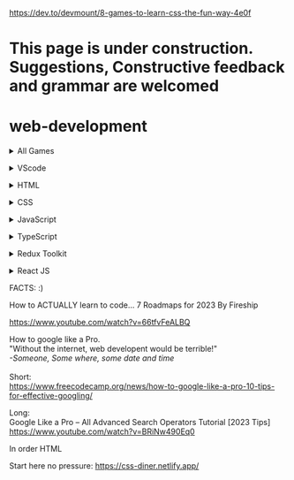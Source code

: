
https://dev.to/devmount/8-games-to-learn-css-the-fun-way-4e0f
# This page is under construction. Suggestions, Constructive feedback and grammar are welcomed
# web-development

<details><summary>All Games</summary><pre>

Coming soon... some games are inside of the drop down

</pre></details>

<details><summary>VScode</summary><pre>

  # Visual Studio Code or VScode: 

    Vscode Landing Page
    https://code.visualstudio.com/ 

## Videos:
   ### How to install Visual Studio Code on Windows 10/11 [ 2023 Update ] Complete Guide

    https://www.youtube.com/watch?v=JPZsB_6yHVo

   ### Detailed
   https://code.visualstudio.com/docs/introvideos/basics

</pre></details>

<details><summary>HTML</summary><pre>

### Getting Started

## HTML and CSS Road Map
   HTML and CSS Roadmap for Beginners in 2022
   https://www.youtube.com/watch?v=6pZdQpPe8zU

# Game
## Play a game to learn or Watch the videos
Nester: A game of nesting HTML code | Trailer
https://www.youtube.com/watch?v=BrHxowQQmmY

HTML Video Game website:
https://codepip.com/games/nester/

# Video
## Short Video
HTML Tutorial - How to Make a Super Simple Website
https://www.youtube.com/watch?v=PlxWf493en4

## Long Video
HTML Full Course for Beginners | Complete All-in-One Tutorial | 4 Hours
https://www.youtube.com/watch?v=mJgBOIoGihA

#### Detailed -fill

### Project 
HTML5 Website Project for Beginners | First HTML Project Tutorial
https://www.youtube.com/watch?v=T5PD8ofhiug

### Test Yourself websites -fill
### Job Requirment -fill
### LinkedIn Jobs -fill
</pre></details>
<!-- End HTML -->
<details><summary>CSS</summary><pre>

## HTML and CSS Road Map
   HTML and CSS Roadmap for Beginners in 2022
   https://www.youtube.com/watch?v=6pZdQpPe8zU

## Getting Started -fill

## Games
CSS Diner Game: https://flukeout.github.io/ 
CSS Diner Game: Solutions:https://www.youtube.com/watch?v=SbYdwj5lito

CSS Video Game website:
CSS Scoops: A game for learning CSS selectors | Trailer
https://codepip.com/games/css-scoops/

Selector Showdown: A game about CSS selector specificity | Trailer
https://codepip.com/games/selector-showdown/

Flexbox Froggy: A game for learning CSS flexbox | Trailer
https://codepip.com/games/flexbox-froggy/

Flexbox Froggy: Solution
https://www.youtube.com/watch?v=g0G0BiYm3lE

## Videos:

   ### Short
   Learn CSS in 20 Minutes
   https://www.youtube.com/watch?v=1PnVor36_40

   ### Long
   CSS Full Course for Beginners | Complete All-in-One Tutorial | 11 Hours
   https://www.youtube.com/watch?v=n4R2E7O-Ngo

   ### Detailed -fill
### Project 
    https://www.youtube.com/playlist?list=PL4cUxeGkcC9ivBf_eKCPIAYXWzLlPAm6G
## Online Learning Platform -fill
## Project -fill 
## Test Yourself websites -fill
## Job Requirment -fill
## LinkedIn Jobs -fill
</pre></details>
<!-- End CSS -->

<details><summary>JavaScript </summary><pre>

## Road Map 
https://www.youtube.com/watch?v=Ar9mGfmsgtM

## Getting Started -fill
## Games
Disarray: A game for learning JavaScript array methods | Trailer
https://codepip.com/games/disarray/

# Find another Javascript game

Not playable as of 01/05/2023
https://codepip.com/games/css-scopes/

## Videos
Short 
100+ JavaScript Concepts you Need to Know
https://www.youtube.com/watch?v=lkIFF4maKMU

Long
JavaScript Full Course for Beginners | Complete All-in-One Tutorial | 8 Hours
https://www.youtube.com/watch?v=EfAl9bwzVZk

### Detailed Topics

Theory and crash course (Repeatly watch until known.)
https://www.youtube.com/watch?v=lkIFF4maKMU

## Online Learning Platform -fill

## Project
Code Tetris: JavaScript Tutorial for Beginners
https://www.youtube.com/watch?v=rAUn1Lom6dw

## Test Yourself websites -fill
## Job Requirment -fill
## LinkedIn Jobs -fill
</pre></details>
<!-- End JavaScript -->

<details><summary>TypeScript</summary><pre> 


<!-- End TypeScript -->
## Road Map -fill
## Getting Started -fill
## Games -fill
   ### Games Video -fill
   ### Games Web Site -fill
## Videos
Theory and crash course (Repeatly watch until known.)
Short
TypeScript in 100 Seconds
https://www.youtube.com/watch?v=zQnBQ4tB3ZA

Long 
Typescript for Beginners
https://www.youtube.com/watch?v=MOO5vrtTUTE&list=PL0Zuz27SZ-6NS8GXt5nPrcYpust89zq_b&index=1

### Detailed -fill
## Online Learning Platform -fill
## Project -fill 
## Test Yourself websites -fill
## Job Requirment -fill
## LinkedIn Jobs -fill
</pre></details>

<details><summary>Redux Toolkit</summary><pre>
Redux (Toolkit) in 100 Seconds
https://www.youtube.com/watch?v=_shA5Xwe8_4
<!-- End Redux and Redux Toolkit -->

## Road Map -fill
## Getting Started -fill
## Games -fill
   ### Games Video -fill
   ### Games Web Site -fill
## Videos:  -fill
   ### Short -fill
   ### Long -fill
   ### Detailed -fill
## Online Learning Platform -fill
## Project -fill 
## Test Yourself websites -fill
## Job Requirment -fill
## LinkedIn Jobs -fill
</pre></details>

<details><summary>React JS</summary><pre>
React JS Full Course for Beginners | Complete All-in-One Tutorial | 9 Hours
https://www.youtube.com/watch?v=RVFAyFWO4go

React Redux Full Course for Beginners | Redux Toolkit Complete Tutorial
https://www.youtube.com/watch?v=NqzdVN2tyvQ

Let’s Learn Modern Redux!
Intented outcome.
https://www.youtube.com/watch?v=9zySeP5vH9c

React:
https://www.youtube.com/watch?v=9zySeP5vH9c

## Road Map -fill
## Getting Started -fill
## Games -fill
   ### Games Video -fill
   ### Games Web Site -fill
## Videos:  -fill
   ### Short -fill
   ### Long -fill
   ### Detailed -fill
## Online Learning Platform -fill
## Project -fill 
## Test Yourself websites -fill
## Job Requirment -fill
## LinkedIn Jobs -fill
</pre></details>
<!-- End React -->

FACTS: :) 

How to ACTUALLY learn to code... 7 Roadmaps for 2023
By Fireship

https://www.youtube.com/watch?v=66tfvFeALBQ

How to google like a Pro.<br />
"Without the internet, web developent would be terrible!"
 <br />
<i> -Someone, Some where, some date and time</i>
 <br /><br />
Short:<br />
https://www.freecodecamp.org/news/how-to-google-like-a-pro-10-tips-for-effective-googling/

Long:<br />
Google Like a Pro – All Advanced Search Operators Tutorial [2023 Tips]
https://www.youtube.com/watch?v=BRiNw490Eq0

In order
HTML

Start here no pressure: https://css-diner.netlify.app/






